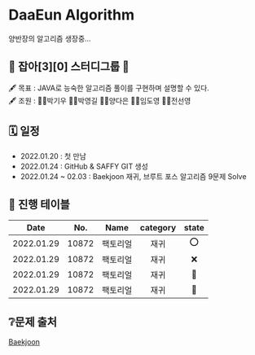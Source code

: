 DaaEun Algorithm
===
양반장의 알고리즘 생장중...


## 🤜 잡아[3][0] 스터디그룹 🤛   
🖋 목표 : JAVA로 능숙한 알고리즘 풀이를 구현하며 설명할 수 있다.   
🖋 조원 : 👨‍💻박기우 👨‍💻박영길 👩‍💻양다은 👨‍💻임도영 👩‍💻전선영   


## 🗓 일정 
- 2022.01.20 : 첫 만남
- 2022.01.24 : GitHub & SAFFY GIT 생성 
- 2022.01.24 ~ 02.03 : Baekjoon 재귀, 브루트 포스 알고리즘 9문제 Solve


## 🚥 진행 테이블
|Date|No.|Name|category|state|
|:-:|:-:|:-:|:-:|:-:|
|2022.01.29|10872|팩토리얼|재귀|⭕️|
|2022.01.29|10872|팩토리얼|재귀|❌|
|2022.01.29|10872|팩토리얼|재귀|💢|
|2022.01.29|10872|팩토리얼|재귀|🔺|


## ❔문제 출처
[Baekjoon](https://www.acmicpc.net/)
